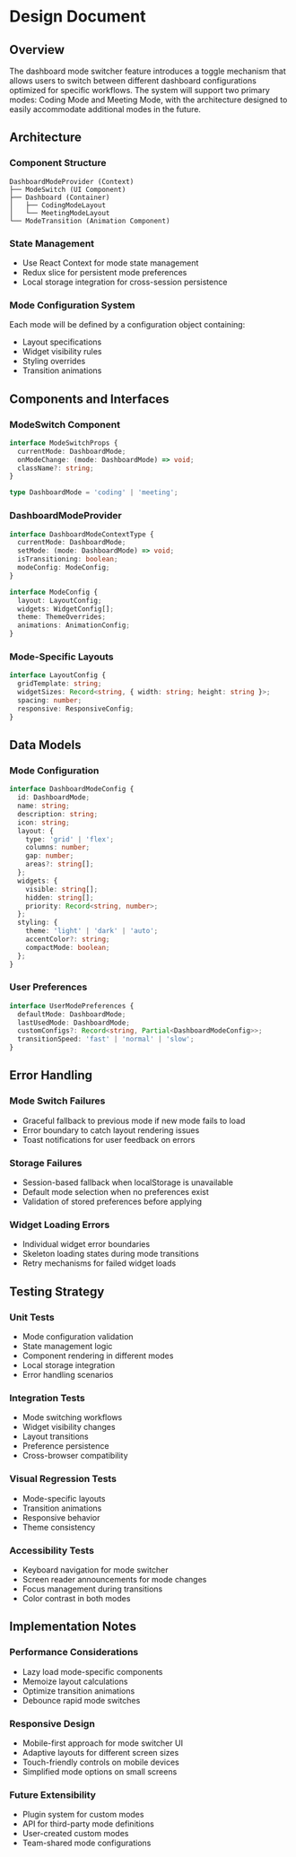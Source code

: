# Design Document

## Overview

The dashboard mode switcher feature introduces a toggle mechanism that allows users to switch between different dashboard configurations optimized for specific workflows. The system will support two primary modes: Coding Mode and Meeting Mode, with the architecture designed to easily accommodate additional modes in the future.

## Architecture

### Component Structure
```
DashboardModeProvider (Context)
├── ModeSwitch (UI Component)
├── Dashboard (Container)
│   ├── CodingModeLayout
│   └── MeetingModeLayout
└── ModeTransition (Animation Component)
```

### State Management
- Use React Context for mode state management
- Redux slice for persistent mode preferences
- Local storage integration for cross-session persistence

### Mode Configuration System
Each mode will be defined by a configuration object containing:
- Layout specifications
- Widget visibility rules
- Styling overrides
- Transition animations

## Components and Interfaces

### ModeSwitch Component
```typescript
interface ModeSwitchProps {
  currentMode: DashboardMode;
  onModeChange: (mode: DashboardMode) => void;
  className?: string;
}

type DashboardMode = 'coding' | 'meeting';
```

### DashboardModeProvider
```typescript
interface DashboardModeContextType {
  currentMode: DashboardMode;
  setMode: (mode: DashboardMode) => void;
  isTransitioning: boolean;
  modeConfig: ModeConfig;
}

interface ModeConfig {
  layout: LayoutConfig;
  widgets: WidgetConfig[];
  theme: ThemeOverrides;
  animations: AnimationConfig;
}
```

### Mode-Specific Layouts
```typescript
interface LayoutConfig {
  gridTemplate: string;
  widgetSizes: Record<string, { width: string; height: string }>;
  spacing: number;
  responsive: ResponsiveConfig;
}
```

## Data Models

### Mode Configuration
```typescript
interface DashboardModeConfig {
  id: DashboardMode;
  name: string;
  description: string;
  icon: string;
  layout: {
    type: 'grid' | 'flex';
    columns: number;
    gap: number;
    areas?: string[];
  };
  widgets: {
    visible: string[];
    hidden: string[];
    priority: Record<string, number>;
  };
  styling: {
    theme: 'light' | 'dark' | 'auto';
    accentColor?: string;
    compactMode: boolean;
  };
}
```

### User Preferences
```typescript
interface UserModePreferences {
  defaultMode: DashboardMode;
  lastUsedMode: DashboardMode;
  customConfigs?: Record<string, Partial<DashboardModeConfig>>;
  transitionSpeed: 'fast' | 'normal' | 'slow';
}
```

## Error Handling

### Mode Switch Failures
- Graceful fallback to previous mode if new mode fails to load
- Error boundary to catch layout rendering issues
- Toast notifications for user feedback on errors

### Storage Failures
- Session-based fallback when localStorage is unavailable
- Default mode selection when no preferences exist
- Validation of stored preferences before applying

### Widget Loading Errors
- Individual widget error boundaries
- Skeleton loading states during mode transitions
- Retry mechanisms for failed widget loads

## Testing Strategy

### Unit Tests
- Mode configuration validation
- State management logic
- Component rendering in different modes
- Local storage integration
- Error handling scenarios

### Integration Tests
- Mode switching workflows
- Widget visibility changes
- Layout transitions
- Preference persistence
- Cross-browser compatibility

### Visual Regression Tests
- Mode-specific layouts
- Transition animations
- Responsive behavior
- Theme consistency

### Accessibility Tests
- Keyboard navigation for mode switcher
- Screen reader announcements for mode changes
- Focus management during transitions
- Color contrast in both modes

## Implementation Notes

### Performance Considerations
- Lazy load mode-specific components
- Memoize layout calculations
- Optimize transition animations
- Debounce rapid mode switches

### Responsive Design
- Mobile-first approach for mode switcher UI
- Adaptive layouts for different screen sizes
- Touch-friendly controls on mobile devices
- Simplified mode options on small screens

### Future Extensibility
- Plugin system for custom modes
- API for third-party mode definitions
- User-created custom modes
- Team-shared mode configurations